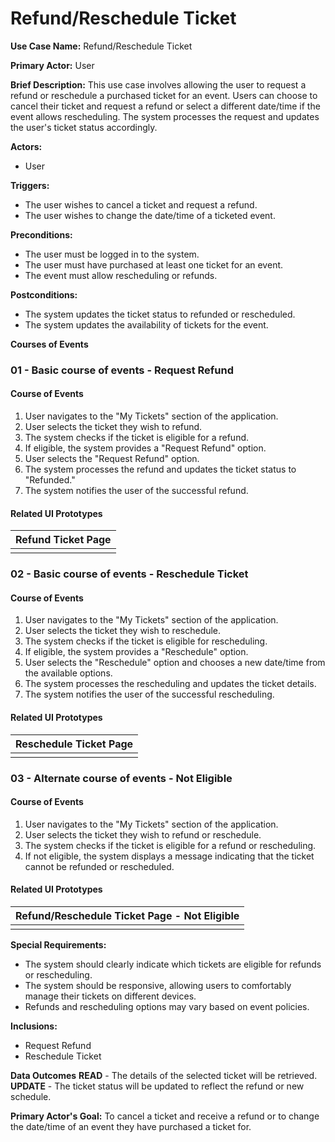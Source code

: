 # Refund/Reschedule Ticket

**Use Case Name:** Refund/Reschedule Ticket

**Primary Actor:** User

**Brief Description:** This use case involves allowing the user to request a refund or reschedule a purchased ticket for an event. Users can choose to cancel their ticket and request a refund or select a different date/time if the event allows rescheduling. The system processes the request and updates the user's ticket status accordingly.

**Actors:**
- User

**Triggers:**
- The user wishes to cancel a ticket and request a refund.
- The user wishes to change the date/time of a ticketed event.

**Preconditions:**
- The user must be logged in to the system.
- The user must have purchased at least one ticket for an event.
- The event must allow rescheduling or refunds.

**Postconditions:**
- The system updates the ticket status to refunded or rescheduled.
- The system updates the availability of tickets for the event.

**Courses of Events**

### 01 - Basic course of events - Request Refund
#### Course of Events
1. User navigates to the "My Tickets" section of the application.
2. User selects the ticket they wish to refund.
3. The system checks if the ticket is eligible for a refund.
4. If eligible, the system provides a "Request Refund" option.
5. User selects the "Request Refund" option.
6. The system processes the refund and updates the ticket status to "Refunded."
7. The system notifies the user of the successful refund.

#### Related UI Prototypes
| Refund Ticket Page |
| ------------------- |
|                     |

### 02 - Basic course of events - Reschedule Ticket
#### Course of Events
1. User navigates to the "My Tickets" section of the application.
2. User selects the ticket they wish to reschedule.
3. The system checks if the ticket is eligible for rescheduling.
4. If eligible, the system provides a "Reschedule" option.
5. User selects the "Reschedule" option and chooses a new date/time from the available options.
6. The system processes the rescheduling and updates the ticket details.
7. The system notifies the user of the successful rescheduling.

#### Related UI Prototypes
| Reschedule Ticket Page |
| ----------------------- |
|                         |

### 03 - Alternate course of events - Not Eligible
#### Course of Events
1. User navigates to the "My Tickets" section of the application.
2. User selects the ticket they wish to refund or reschedule.
3. The system checks if the ticket is eligible for a refund or rescheduling.
4. If not eligible, the system displays a message indicating that the ticket cannot be refunded or rescheduled.

#### Related UI Prototypes
| Refund/Reschedule Ticket Page - Not Eligible |
| -------------------------------------------- |
|                                              |

**Special Requirements:**
- The system should clearly indicate which tickets are eligible for refunds or rescheduling.
- The system should be responsive, allowing users to comfortably manage their tickets on different devices.
- Refunds and rescheduling options may vary based on event policies.

**Inclusions:**
- Request Refund
- Reschedule Ticket

**Data Outcomes**
**READ** - The details of the selected ticket will be retrieved.
**UPDATE** - The ticket status will be updated to reflect the refund or new schedule.

**Primary Actor's Goal:** To cancel a ticket and receive a refund or to change the date/time of an event they have purchased a ticket for.

